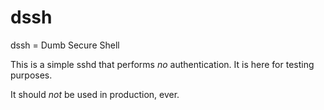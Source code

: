 # dssh

dssh = Dumb Secure Shell

This is a simple sshd that performs *no* authentication.  It is here for testing purposes.

It should _not_ be used in production, ever.